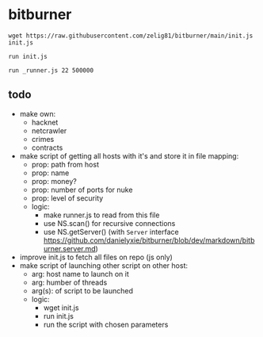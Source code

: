 # bitburner

```shell
wget https://raw.githubusercontent.com/zelig81/bitburner/main/init.js init.js
```

```shell
run init.js
```

```shell
run _runner.js 22 500000
```

## todo

- make own:
  - hacknet
  - netcrawler
  - crimes
  - contracts
- make script of getting all hosts with it's and store it in file mapping:
  - prop: path from host
  - prop: name
  - prop: money?
  - prop: number of ports for nuke
  - prop: level of security
  - logic:
    - make runner.js to read from this file
    - use NS.scan() for recursive connections
    - use NS.getServer() (with `Server` interface https://github.com/danielyxie/bitburner/blob/dev/markdown/bitburner.server.md)
- improve init.js to fetch all files on repo (js only)
- make script of launching other script on other host:
  - arg: host name to launch on it
  - arg: humber of threads
  - arg(s): of script to be launched
  - logic:
    - wget init.js
    - run init.js
    - run the script with chosen parameters
